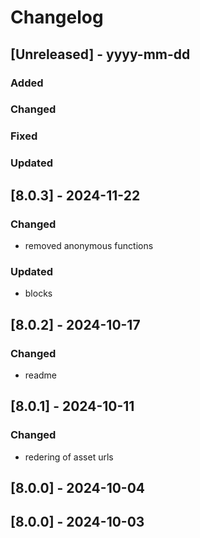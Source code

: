 # Changelog
## [Unreleased] - yyyy-mm-dd

### Added

### Changed

### Fixed

### Updated

## [8.0.3] - 2024-11-22


### Changed
- removed anonymous functions

### Updated
- blocks

## [8.0.2] - 2024-10-17


### Changed
- readme

## [8.0.1] - 2024-10-11


### Changed
- redering of asset urls

## [8.0.0] - 2024-10-04


## [8.0.0] - 2024-10-03
